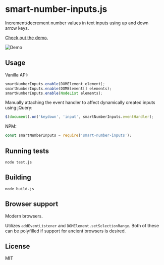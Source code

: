 # smart-number-inputs.js

Increment/decrement number values in text inputs using up and down arrow keys.

[Check out the demo.](https://jsfiddle.net/sz61fnmd/2/)

![Demo](https://raw.github.com/codeclown/smart-number-inputs/master/demo.gif)


## Usage

Vanilla API:

```javascript
smartNumberInputs.enable(DOMElement element);
smartNumberInputs.enable(DOMElement[] elements);
smartNumberInputs.enable(NodeList elements);
```

Manually attaching the event handler to affect dynamically created inputs using jQuery:

```javascript
$(document).on('keydown', 'input', smartNumberInputs.eventHandler);
```

NPM:

```javascript
const smartNumberInputs = require('smart-number-inputs');
```


## Running tests

```
node test.js
```


## Building

```
node build.js
```


## Browser support

Modern browsers.

Utilizes `addEventListener` and `DOMElement.setSelectionRange`. Both of these can be polyfilled if support for ancient browsers is desired.


## License

MIT
